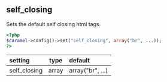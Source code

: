 ## self_closing

Sets the default self closing html tags.

```php
<?php
$caramel->config()->set("self_closing", array("br", ...));
?>
```

| setting | type | default
|:-----|:-----:|:-----|
| self_closing | array | array("br", ...) |
